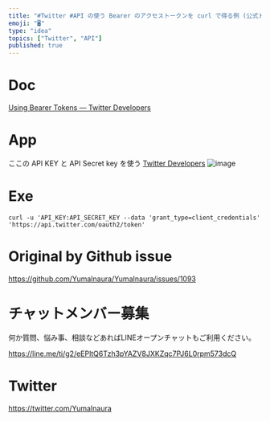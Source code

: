 ```yaml
---
title: "#Twitter #API の使う Bearer のアクセストークンを curl で得る例 (公式ドキュメントのまま)"
emoji: "🖥"
type: "idea"
topics: ["Twitter", "API"]
published: true
---
```



# Doc
[Using Bearer Tokens — Twitter Developers](https://developer.twitter.com/en/docs/basics/authentication/guides/bearer-tokens.html)
# App
ここの API KEY と API Secret key を使う
[Twitter Developers](https://developer.twitter.com/en/apps)
![image](https://user-images.githubusercontent.com/13635059/55669321-c985fa80-58b0-11e9-8543-1b09500e7c36.png)
# Exe
```
curl -u 'API_KEY:API_SECRET_KEY --data 'grant_type=client_credentials' 'https://api.twitter.com/oauth2/token'
```

# Original by Github issue

https://github.com/YumaInaura/YumaInaura/issues/1093








<!-- Update From Qiita API -->

# チャットメンバー募集


何か質問、悩み事、相談などあればLINEオープンチャットもご利用ください。

https://line.me/ti/g2/eEPltQ6Tzh3pYAZV8JXKZqc7PJ6L0rpm573dcQ





# Twitter


https://twitter.com/YumaInaura


<!-- Update From Qiita API -->


